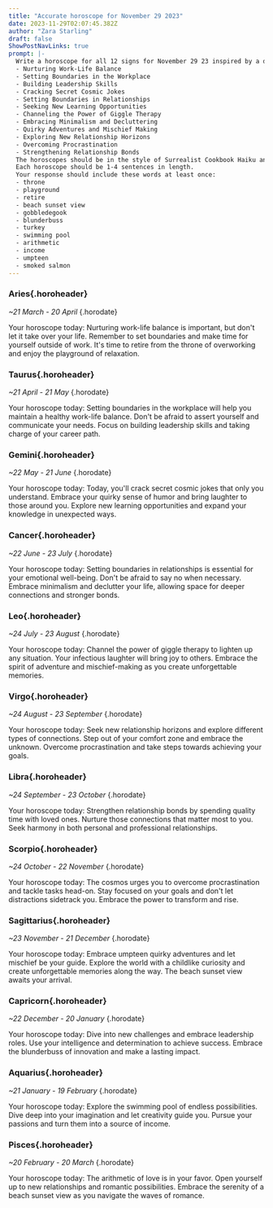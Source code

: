 ```yaml
---
title: "Accurate horoscope for November 29 2023"
date: 2023-11-29T02:07:45.382Z
author: "Zara Starling"
draft: false
ShowPostNavLinks: true
prompt: |-
  Write a horoscope for all 12 signs for November 29 23 inspired by a different focus for each. Ensure you do not include the focus in the response:
  - Nurturing Work-Life Balance
  - Setting Boundaries in the Workplace
  - Building Leadership Skills
  - Cracking Secret Cosmic Jokes
  - Setting Boundaries in Relationships
  - Seeking New Learning Opportunities
  - Channeling the Power of Giggle Therapy
  - Embracing Minimalism and Decluttering
  - Quirky Adventures and Mischief Making
  - Exploring New Relationship Horizons
  - Overcoming Procrastination
  - Strengthening Relationship Bonds
  The horoscopes should be in the style of Surrealist Cookbook Haiku and the mood of annoyed
  Each horoscope should be 1-4 sentences in length.
  Your response should include these words at least once:
  - throne
  - playground
  - retire
  - beach sunset view
  - gobbledegook
  - blunderbuss
  - turkey
  - swimming pool
  - arithmetic
  - income
  - umpteen
  - smoked salmon
---
```


### Aries{.horoheader}

*~21 March - 20 April*
{.horodate}

Your horoscope today: Nurturing work-life balance is important, but don't let it take over your life. Remember to set boundaries and make time for yourself outside of work. It's time to retire from the throne of overworking and enjoy the playground of relaxation.


### Taurus{.horoheader}

*~21 April - 21 May*
{.horodate}

Your horoscope today: Setting boundaries in the workplace will help you maintain a healthy work-life balance. Don't be afraid to assert yourself and communicate your needs. Focus on building leadership skills and taking charge of your career path.


### Gemini{.horoheader}

*~22 May - 21 June*
{.horodate}

Your horoscope today: Today, you'll crack secret cosmic jokes that only you understand. Embrace your quirky sense of humor and bring laughter to those around you. Explore new learning opportunities and expand your knowledge in unexpected ways.


### Cancer{.horoheader}

*~22 June - 23 July*
{.horodate}

Your horoscope today: Setting boundaries in relationships is essential for your emotional well-being. Don't be afraid to say no when necessary. Embrace minimalism and declutter your life, allowing space for deeper connections and stronger bonds.


### Leo{.horoheader}

*~24 July - 23 August*
{.horodate}

Your horoscope today: Channel the power of giggle therapy to lighten up any situation. Your infectious laughter will bring joy to others. Embrace the spirit of adventure and mischief-making as you create unforgettable memories.


### Virgo{.horoheader}

*~24 August - 23 September*
{.horodate}

Your horoscope today: Seek new relationship horizons and explore different types of connections. Step out of your comfort zone and embrace the unknown. Overcome procrastination and take steps towards achieving your goals.


### Libra{.horoheader}

*~24 September - 23 October*
{.horodate}

Your horoscope today: Strengthen relationship bonds by spending quality time with loved ones. Nurture those connections that matter most to you. Seek harmony in both personal and professional relationships.


### Scorpio{.horoheader}

*~24 October - 22 November*
{.horodate}

Your horoscope today: The cosmos urges you to overcome procrastination and tackle tasks head-on. Stay focused on your goals and don't let distractions sidetrack you. Embrace the power to transform and rise.


### Sagittarius{.horoheader}

*~23 November - 21 December*
{.horodate}

Your horoscope today: Embrace umpteen quirky adventures and let mischief be your guide. Explore the world with a childlike curiosity and create unforgettable memories along the way. The beach sunset view awaits your arrival.


### Capricorn{.horoheader}

*~22 December - 20 January*
{.horodate}

Your horoscope today: Dive into new challenges and embrace leadership roles. Use your intelligence and determination to achieve success. Embrace the blunderbuss of innovation and make a lasting impact.


### Aquarius{.horoheader}

*~21 January - 19 February*
{.horodate}

Your horoscope today: Explore the swimming pool of endless possibilities. Dive deep into your imagination and let creativity guide you. Pursue your passions and turn them into a source of income.


### Pisces{.horoheader}

*~20 February - 20 March*
{.horodate}

Your horoscope today: The arithmetic of love is in your favor. Open yourself up to new relationships and romantic possibilities. Embrace the serenity of a beach sunset view as you navigate the waves of romance.


